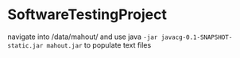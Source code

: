 # SoftwareTestingProject

navigate into /data/mahout/ and use java ```-jar javacg-0.1-SNAPSHOT-static.jar mahout.jar``` to populate text files
